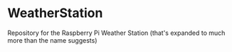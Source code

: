 # WeatherStation
Repository for the Raspberry Pi Weather Station (that's expanded to much more than the name suggests)
